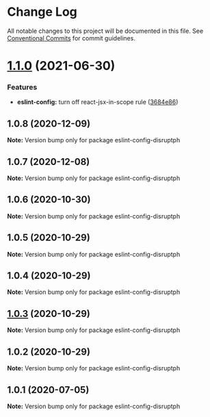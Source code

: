 # Change Log

All notable changes to this project will be documented in this file.
See [Conventional Commits](https://conventionalcommits.org) for commit guidelines.

# [1.1.0](https://github.com/disruptph/disruptjs/compare/eslint-config-disruptph@1.0.8...eslint-config-disruptph@1.1.0) (2021-06-30)


### Features

* **eslint-config:** turn off react-jsx-in-scope rule ([3684e86](https://github.com/disruptph/disruptjs/commit/3684e8672603c5c69fc3c39be407fad369408a4a))





## 1.0.8 (2020-12-09)

**Note:** Version bump only for package eslint-config-disruptph





## 1.0.7 (2020-12-08)

**Note:** Version bump only for package eslint-config-disruptph





## 1.0.6 (2020-10-30)

**Note:** Version bump only for package eslint-config-disruptph





## 1.0.5 (2020-10-29)

**Note:** Version bump only for package eslint-config-disruptph





## 1.0.4 (2020-10-29)

**Note:** Version bump only for package eslint-config-disruptph





## [1.0.3](https://github.com/disruptph/disruptjs/compare/eslint-config-disruptph@1.0.1...eslint-config-disruptph@1.0.3) (2020-10-29)

**Note:** Version bump only for package eslint-config-disruptph





## 1.0.2 (2020-10-29)

**Note:** Version bump only for package eslint-config-disruptph





## 1.0.1 (2020-07-05)

**Note:** Version bump only for package eslint-config-disruptph

